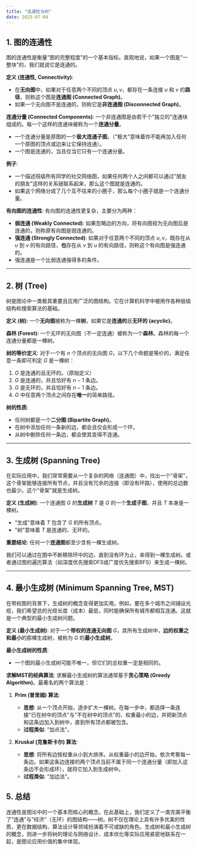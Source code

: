 ```yaml
---
title: "连通性与树"
date: 2025-07-04
---
```


## 1. 图的连通性

图的连通性是衡量"图的完整程度"的一个基本指标。直观地说，如果一个图是"一整块"的，我们就说它是连通的。

**定义 (连通性, Connectivity)**:

- 在**无向图**中，如果对于任意两个不同的顶点 $u, v$，都存在一条连接 $u$ 和 $v$ 的**路径**，则称这个图是**连通图 (Connected Graph)**。
- 如果一个无向图不是连通的，则称它是**非连通图 (Disconnected Graph)**。

**连通分量 (Connected Components)**:
一个非连通图是由若干个"独立的"连通块组成的。每一个这样的连通块被称为一个**连通分量**。

- 一个连通分量是原图的一个**极大连通子图**。（"极大"意味着你不能再加入任何一个原图的顶点或边来让它保持连通）。
- 一个图是连通的，当且仅当它只有一个连通分量。

**例子**:

- 一个描述班级所有同学的社交网络图，如果任何两个人之间都可以通过"朋友的朋友"这样的关系链联系起来，那么这个图就是连通的。
- 如果这个网络分成了几个互不往来的小圈子，那么每个小圈子就是一个连通分量。

**有向图的连通性**:
有向图的连通性更复杂，主要分为两种：

- **弱连通 (Weakly Connected)**: 如果忽略边的方向，将有向图视为无向图后是连通的，则称原有向图是弱连通的。
- **强连通 (Strongly Connected)**: 如果对于任意两个不同的顶点 $u, v$，既存在从 $u$ 到 $v$ 的有向路径，**也**存在从 $v$ 到 $u$ 的有向路径，则称这个有向图是强连通的。
- 强连通是一个比弱连通强得多的条件。

---

## 2. 树 (Tree)

树是图论中一类极其重要且应用广泛的图结构。它在计算机科学中被用作各种层级结构和搜索算法的基础。

**定义 (树)**:
一个**无向图**被称为一棵**树**，如果它是**连通的**且**无环的 (acyclic)**。

**森林 (Forest)**:
一个无环的无向图（不一定连通）被称为一个**森林**。森林的每一个连通分量都是一棵树。

**树的等价定义**:
对于一个有 $n$ 个顶点的无向图 $G$，以下几个命题是等价的，满足任意一条即可判定 $G$ 是一棵树：

1. $G$ 是连通的且无环的。（原始定义）
2. $G$ 是连通的，并且恰好有 $n-1$ 条边。
3. $G$ 是无环的，并且恰好有 $n-1$ 条边。
4. $G$ 中任意两个顶点之间存在**唯一**的简单路径。

**树的性质**:

- 任何树都是一个**二分图 (Bipartite Graph)**。
- 在树中添加任何一条新的边，都会且仅会形成一个环。
- 从树中删除任何一条边，都会使其变得不连通。

---

## 3. 生成树 (Spanning Tree)

在实际应用中，我们常常需要从一个复杂的网络（连通图）中，找出一个"骨架"，这个骨架能够连接所有节点，并且没有冗余的连接（即没有环路），使用的总边数也最少。这个"骨架"就是生成树。

**定义 (生成树)**:
一个连通图 $G$ 的**生成树** $T$ 是 $G$ 的一个**生成子图**，并且 $T$ 本身是一棵树。

- "生成"意味着 $T$ 包含了 $G$ 的所有顶点。
- "树"意味着 $T$ 是连通的、无环的。

**重要结论**:
任何一个**连通图**都至少含有一棵生成树。

我们可以通过在图中不断移除环中的边，直到没有环为止，来得到一棵生成树。或者通过图的遍历算法（如深度优先搜索DFS或广度优先搜索BFS）来生成一棵树。

---

## 4. 最小生成树 (Minimum Spanning Tree, MST)

在带权图的背景下，生成树的概念变得更加实用。例如，要在多个城市之间铺设光缆，我们希望总的光缆长度（成本）最低，同时能确保所有城市都相互连通。这就是一个典型的最小生成树问题。

**定义 (最小生成树)**:
对于一个**带权的连通无向图** $G$，其所有生成树中，**边的权重之和最小**的那棵生成树，被称为 $G$ 的**最小生成树**。

**最小生成树的性质**:

- 一个图的最小生成树可能不唯一，但它们的总权重一定是相同的。

**求解MST的经典算法**:
求解最小生成树的算法通常基于**贪心策略 (Greedy Algorithm)**。最著名的两个算法是：

1. **Prim (普里姆) 算法**:
    - **思想**: 从一个顶点开始，逐步扩大一棵树。在每一步中，都选择一条连接"已在树中的顶点"与"不在树中的顶点"的、权重最小的边，并把新顶点和这条边加入到树中，直到所有顶点都被包含。
    - **过程类似**: "加点法"。

2. **Kruskal (克鲁斯卡尔) 算法**:
    - **思想**: 将所有边按权重从小到大排序。从权重最小的边开始，依次考察每一条边。如果这条边连接的两个顶点当前不属于同一个连通分量（即加入这条边不会形成环），就将它加入到生成树中。
    - **过程类似**: "加边法"。

## 5. 总结

连通性是图论中的一个基本而核心的概念。在此基础上，我们定义了一类完美平衡了"连通"与"经济"（无环）的图结构——树。树不仅在理论上具有许多优美的性质，更在数据结构、算法设计等领域扮演着不可或缺的角色。生成树和最小生成树的概念，则进一步将树的理论与网络设计、成本优化等实际应用紧密地联系在一起，是图论应用价值的集中体现。
